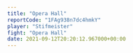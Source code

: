 ```yaml
---
title: "Opera Hall"
reportCode: "1FAg938n7dc4hmkY"
player: "Stifmeister"
fight: "Opera Hall"
date: 2021-09-12T20:20:12.967000+00:00
---
```


